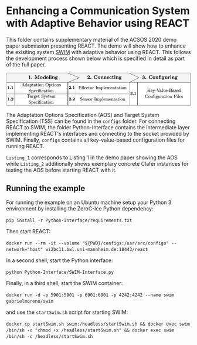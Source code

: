 # Enhancing a Communication System with Adaptive Behavior using REACT

This folder contains supplementary material of the ACSOS 2020 demo paper submission presenting REACT. The demo will show how to enhance the exisiting system [SWIM](https://github.com/cps-sei/swim) with adaptive behavior using REACT. This follows the development process shown below which is specified in detail as part of the full paper.

![Development process of REACT](../figures/dev_process.png)

The Adaptation Options Specification (AOS) and Target System Specification (TSS) can be found in the `configs` folder. For connecting REACT to SWIM, the folder Python-Interface contains the intermediate layer implementing REACT's interfaces and connecting to the socket provided by SWIM. Finally, `configs` contains all key-value-based configuration files for running REACT.

`Listing_1` corresponds to Listing 1 in the demo paper showing the AOS while `Listing_2` additionally shows exemplary concrete Clafer instances for testing the AOS before starting REACT with it.

## Running the example

For running the example on an Ubuntu machine setup your Python 3 environment by installing the ZeroC-Ice Python dependency:

`pip install -r Python-Interface/requirements.txt`

Then start REACT:

`docker run --rm -it --volume "${PWD}/configs:/usr/src/configs" --network="host" wi2bc11.bwl.uni-mannheim.de:18443/react`

In a second shell, start the Python interface:

`python Python-Interface/SWIM-Interface.py`

Finally, in a third shell, start the SWIM container:

`docker run -d -p 5901:5901 -p 6901:6901 -p 4242:4242 --name swim gabrielmoreno/swim`

and use the `startSwim.sh` script for starting SWIM:

`docker cp startSwim.sh swim:/headless/startSwim.sh && docker exec swim /bin/sh -c "chmod +x /headless/startSwim.sh" && docker exec swim /bin/sh -c /headless/startSwim.sh`